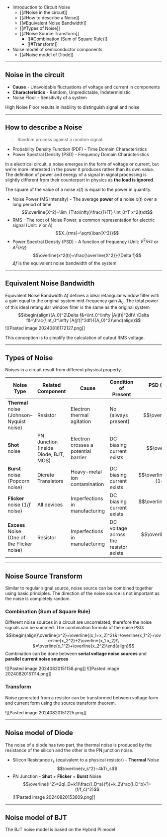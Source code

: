 
+ Introduction to Circuit Noise
	+ [[#Noise in the circuit]]
	+ [[#How to describe a Noise]]
	+ [[#Equivalent Noise Bandwidth]]
	+ [[#Types of Noise]]
	+ [[#Noise Source Transform]]
		+ [[#Combination (Sum of Square Rule)]]
		+ [[#Transform]]
+ Noise model of semiconductor components
	+ [[#Noise model of Diode]]

---
## Noise in the circuit

+ **Cause** - Unavoidable fluctuations of voltage and current in components
+ **Characteristics** - Random, Unpredictable, Indeterministic
+ Noise Floor - Sensitivity of a system

High Noise Floor results in inability to distinguish signal and noise

---
## How to describe a Noise

> Random process against a random signal.

+ Probability Density Function (PDF) - Time Domain Characteristics 
+ Power Spectral Density (PSD) - Frequency Domain Characteristics

In a electrical circuit, a noise emerges in the form of voltage or current, but we're more interested in the power it produces rather than its own value. The definition of power and energy of a signal in signal processing is slightly different from their counterpart in physics as **the load is ignored**.

The square of the value of a noise $x(t)$ is equal to the power in quantity.

+ Noise Power (MS Intensity) - The average **power** of a noise $x(t)$ over a long period of time
$$\overline{X^2}=\lim_{T\to\infty}\frac{1}{T} \int_0^T x^2(t)dt$$
+ RMS - The root of Noise Power, a common representation for electric signal (Unit: $V$ or $A$)
$$X_{rms}=\sqrt{\bar{X^2}}$$
+ Power Spectral Density (PSD) - A function of frequency (Unit: $V^2/Hz$ or $A^2/Hz$)
$$\overline{x^2(t)}=\frac{\overline{X^2}}{\Delta f}$$
$\Delta f$ is the equivalent noise bandwidth of the system

---
## Equivalent Noise Bandwidth

Equivalent Noise Bandwidth $\Delta f$ defines a ideal retangular window filter with a gain equal to the original system mid-frequency gain $A_0$. The total power of this ideal retangular window filter is the same as the original system
$$\begin{align}{A_0}^2\Delta f&=\int_0^\infty |A(jf)|^2df\\
\Delta f&=\frac{\int_0^\infty |A(jf)|^2df}{{A_0}^2}\end{align}$$
![[Pasted image 20240816172127.png]]

This conception is to simplify the calculation of output RMS voltage. 


---
## Types of Noise

Noises in a circuit result from different physical property.

| Noise Type                                  | Related Component                    | Cause                                | Condition of Present                  | PSD (Power Spectral Density)                  |
| ------------------------------------------- | ------------------------------------ | ------------------------------------ | ------------------------------------- | --------------------------------------------- |
| **Thermal** noise (Johnson–Nyquist noise)   | Resistor                             | Electron thermal agitation           | No (always present)                   | $$\overline{v^2}=4kTR$$                       |
| **Shot** noise                              | PN Junction (Inside Diode, BJT, MOS) | Electron crosses a potential barrier | DC biasing current exists             | $$\overline{i^2}=2qI$$                        |
| **Burst** noise (Popcorn noise)             | Dicrete Transistors                  | Heavy-metal ion<br>contamination     | DC biasing current exists             | $$\overline{i^2}=k_2\frac{I^b}{1+(f/f_c)^2}$$ |
| **Flicker** noise ($1/f$ noise)             | All devices                          | Imperfections in manufacturing       | DC biasing current exists             | $$\overline{i^2}=k_1\frac{I^a}{f}$$           |
| **Excess** Noise (One of the Flicker noise) | Resistor                             | Imperfections in manufacturing       | DC voltage across the resistor exists | $$\overline{v^2}=\frac{m^2 V^2}{f}$$          |

---
## Noise Source Transform

Similar to regular signal source, noise source can be combined together using basic principles. The direction of the noise source is not important as the noise is completely random.

### Combination (Sum of Square Rule)

Different noise sources in a circuit are uncorrelated, therefore the noise signals can be summed. The combination formula of the noise PSD:
$$\begin{align}\overline{x^2}=\overline{(x_1+x_2)^2}&=\overline{x_1^2}+\overline{x_2^2}+2\overline{x_1 x_2}\\
&=\overline{x_1^2}+\overline{x_2^2}\end{align}$$
Combination can be done between **serial voltage noise sources** and **parallel current noise sources**

![[Pasted image 20240820151158.png]]
![[Pasted image 20240820151114.png]]

### Transform

Noise generated from a resistor can be transformed between voltage form and current form using the source transform theorem.

![[Pasted image 20240820151225.png]]

---
## Noise model of Diode

The noise of a diode has two part, the thermal noise is produced by the resistance of the silicon and the other is the PN junction noise.

+ Silicon Resistance $r_s$ (equivalent to a physical resistor) - **Thermal** Noise
$$\overline{v_s^2}=4kTr_s$$
+ PN Junction - **Shot** + **Flicker** + **Burst** Noise
$$\overline{i^2}=2qI_D+k1(\frac{I_D^a}{f})+k_2\frac{I_D^b}{1+(f/f_c)^2}$$
![[Pasted image 20240820153609.png]]

---
## Noise model of BJT

The BJT noise model is based on the Hybrid Pi model

